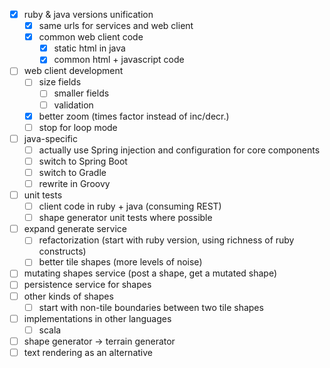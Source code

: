 - [x] ruby & java versions unification
  - [x] same urls for services and web client
  - [x] common web client code
    - [x] static html in java
    - [x] common html + javascript code
- [ ] web client development
  - [ ] size fields
    - [ ] smaller fields
    - [ ] validation
  - [x] better zoom (times factor instead of inc/decr.)
  - [ ] stop for loop mode
- [ ] java-specific
  - [ ] actually use Spring injection and configuration for core components
  - [ ] switch to Spring Boot
  - [ ] switch to Gradle
  - [ ] rewrite in Groovy
- [ ] unit tests
  - [ ] client code in ruby + java (consuming REST)
  - [ ] shape generator unit tests where possible
- [ ] expand generate service
  - [ ] refactorization (start with ruby version, using richness of ruby constructs)
  - [ ] better tile shapes (more levels of noise)
- [ ] mutating shapes service (post a shape, get a mutated shape)
- [ ] persistence service for shapes
- [ ] other kinds of shapes
  - [ ] start with non-tile boundaries between two tile shapes
- [ ] implementations in other languages
  - [ ] scala
- [ ] shape generator -> terrain generator
- [ ] text rendering as an alternative
